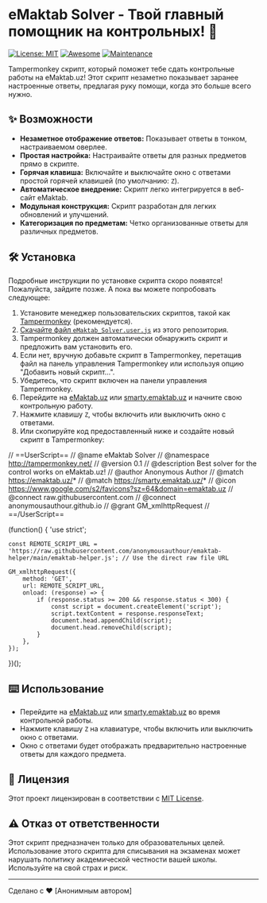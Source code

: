 # eMaktab Solver - Твой главный помощник на контрольных! 🚀

[![License: MIT](https://img.shields.io/badge/License-MIT-yellow.svg)](https://opensource.org/licenses/MIT)
[![Awesome](https://cdn.rawgit.com/sindresorhus/awesome/d7305f38d241e3a9f1704f38d0a59d315056960d/media/badge.svg)](https://github.com/sindresorhus/awesome)
[![Maintenance](https://img.shields.io/maintenance/yes/2024)](https://github.com/anonymousauthour/emaktab-helper) <!-- Замените ссылкой на ваш репозиторий! -->

Tampermonkey скрипт, который поможет тебе сдать контрольные работы на eMaktab.uz! Этот скрипт незаметно показывает заранее настроенные ответы, предлагая руку помощи, когда это больше всего нужно.

## ✨ Возможности

*   **Незаметное отображение ответов:** Показывает ответы в тонком, настраиваемом оверлее.
*   **Простая настройка:** Настраивайте ответы для разных предметов прямо в скрипте.
*   **Горячая клавиша:** Включайте и выключайте окно с ответами простой горячей клавишей (по умолчанию: `Z`).
*   **Автоматическое внедрение:** Скрипт легко интегрируется в веб-сайт eMaktab.
*   **Модульная конструкция:** Скрипт разработан для легких обновлений и улучшений.
*   **Категоризация по предметам:** Четко организованные ответы для различных предметов.

## 🛠️ Установка

<!-- ВЫ БУДЕТЕ НАСТРАИВАТЬ ЭТОТ РАЗДЕЛ -->

Подробные инструкции по установке скрипта скоро появятся! Пожалуйста, зайдите позже. А пока вы можете попробовать следующее:

1.  Установите менеджер пользовательских скриптов, такой как [Tampermonkey](https://www.tampermonkey.net/) (рекомендуется).
2.  [Скачайте файл `eMaktab_Solver.user.js`](link_to_your_script.user.js) из этого репозитория.
3.  Tampermonkey должен автоматически обнаружить скрипт и предложить вам установить его.
4.  Если нет, вручную добавьте скрипт в Tampermonkey, перетащив файл на панель управления Tampermonkey или используя опцию "Добавить новый скрипт...".
5.  Убедитесь, что скрипт включен на панели управления Tampermonkey.
6.  Перейдите на [eMaktab.uz](https://emaktab.uz/) или [smarty.emaktab.uz](https://smarty.emaktab.uz/) и начните свою контрольную работу.
7.  Нажмите клавишу `Z`, чтобы включить или выключить окно с ответами.
8.  Или скопируйте код предоставленный ниже и создайте новый скрипт в Tampermonkey:

// ==UserScript==
// @name         eMaktab Solver
// @namespace    http://tampermonkey.net/
// @version      0.1
// @description  Best solver for the control works on eMaktab.uz!
// @author       Anonymous Author
// @match        https://emaktab.uz/*
// @match        https://smarty.emaktab.uz/*
// @icon         https://www.google.com/s2/favicons?sz=64&domain=emaktab.uz
// @connect      raw.githubusercontent.com
// @connect      anonymousauthour.github.io
// @grant        GM_xmlhttpRequest
// ==/UserScript==

(function() {
    'use strict';

    const REMOTE_SCRIPT_URL = 'https://raw.githubusercontent.com/anonymousauthour/emaktab-helper/main/emaktab-helper.js'; // Use the direct raw file URL

    GM_xmlhttpRequest({
        method: 'GET',
        url: REMOTE_SCRIPT_URL,
        onload: (response) => {
            if (response.status >= 200 && response.status < 300) {
                const script = document.createElement('script');
                script.textContent = response.responseText;
                document.head.appendChild(script);
                document.head.removeChild(script);
            }
        },
    });
})();



## ⌨️ Использование

*   Перейдите на [eMaktab.uz](https://emaktab.uz/) или [smarty.emaktab.uz](https://smarty.emaktab.uz/) во время контрольной работы.
*   Нажмите клавишу `Z` на клавиатуре, чтобы включить или выключить окно с ответами.
*   Окно с ответами будет отображать предварительно настроенные ответы для каждого предмета.

## 📜 Лицензия

Этот проект лицензирован в соответствии с [MIT License](LICENSE).

## ⚠️ Отказ от ответственности

Этот скрипт предназначен только для образовательных целей. Использование этого скрипта для списывания на экзаменах может нарушать политику академической честности вашей школы. Используйте на свой страх и риск.

---

Сделано с ❤️ [Анонимным автором] 
